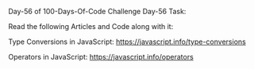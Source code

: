 Day-56 of 100-Days-Of-Code Challenge
Day-56 Task:

Read the following Articles and Code along with it:

Type Conversions in JavaScript: https://javascript.info/type-conversions

Operators in JavaScript: https://javascript.info/operators

